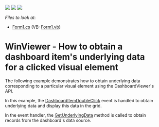 <!-- default badges list -->
![](https://img.shields.io/endpoint?url=https://codecentral.devexpress.com/api/v1/VersionRange/128581468/14.2.3%2B)
[![](https://img.shields.io/badge/Open_in_DevExpress_Support_Center-FF7200?style=flat-square&logo=DevExpress&logoColor=white)](https://supportcenter.devexpress.com/ticket/details/T129135)
[![](https://img.shields.io/badge/📖_How_to_use_DevExpress_Examples-e9f6fc?style=flat-square)](https://docs.devexpress.com/GeneralInformation/403183)
<!-- default badges end -->
<!-- default file list -->
*Files to look at*:

* [Form1.cs](./CS/Dashboard_UnderlyingDataWin/Form1.cs) (VB: [Form1.vb](./VB/Dashboard_UnderlyingDataWin/Form1.vb))
<!-- default file list end -->
# WinViewer - How to obtain a dashboard item's underlying data for a clicked visual element


<p>The following example demonstrates how to obtain underlying data corresponding to a particular visual element using the DashboardViewer's API.</p>
<p>In this example, the <a href="http://documentation.devexpress.com/#Dashboard/DevExpressDashboardWinDashboardViewer_DashboardItemDoubleClicktopic">DashboardItemDoubleClick</a> event is handled to obtain underlying data and display this data in the grid.</p>
<p>In the event handler, the <a href="https://documentation.devexpress.com/#Dashboard/DevExpressDashboardWinDashboardItemMouseHitTestEventArgs_GetUnderlyingDatatopic195">GetUnderlyingData</a> method is called to obtain records from the dashboard's data source.</p>

<br/>


